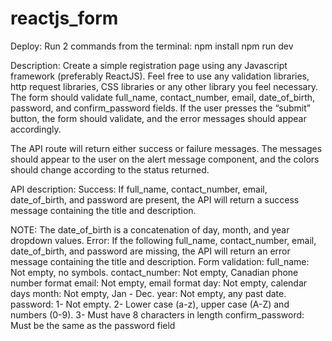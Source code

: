 # reactjs_form

Deploy:
Run 2 commands from the terminal:
npm install
npm run dev

Description:
Create a simple registration page using any Javascript framework (preferably ReactJS). Feel free to use any validation libraries, http request libraries, CSS libraries or any other library you feel necessary.
The form should validate full_name, contact_number, email, date_of_birth, password, and confirm_password fields. If the user presses the “submit” button, the form should validate, and the error messages should appear accordingly.

The API route will return either success or failure messages. The messages should appear to the user on the alert message component, and the colors should change according to the status returned.
 
 API description:
 Success: If full_name, contact_number, email, date_of_birth, and password are present, the API will return a success message containing the title and description. 
 
NOTE: The date_of_birth is a concatenation of day, month, and year dropdown values. 
Error:  If the following full_name, contact_number, email, date_of_birth, and password are missing, the API will return an error message containing the title and description. 
Form validation:
full_name: Not empty, no symbols.
contact_number: Not empty, Canadian phone number format
email: Not empty, email format
day: Not empty, calendar days
month: Not empty, Jan - Dec.
year: Not empty, any past date. 
password: 
1- Not empty.
2- Lower case (a-z), upper case (A-Z) and numbers (0-9).
3- Must have 8 characters in length
confirm_password: Must be the same as the password field
